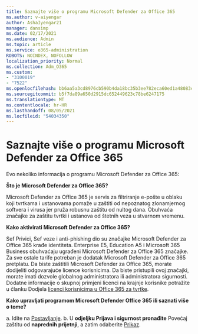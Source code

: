 ```yaml
---
title: Saznajte više o programu Microsoft Defender za Office 365
ms.author: v-aiyengar
author: AshaIyengar21
manager: dansimp
ms.date: 02/17/2021
ms.audience: Admin
ms.topic: article
ms.service: o365-administration
ROBOTS: NOINDEX, NOFOLLOW
localization_priority: Normal
ms.collection: Adm_O365
ms.custom:
- "3100019"
- "7522"
ms.openlocfilehash: bb6aa5a3cd8976cb590b4da18bc35b3ee782eca60ed1a48083cca8e7ef17e51e
ms.sourcegitcommit: b5f7da89a650d2915dc652449623c78be6247175
ms.translationtype: MT
ms.contentlocale: hr-HR
ms.lasthandoff: 08/05/2021
ms.locfileid: "54034350"
---
```

# <a name="learn-about-microsoft-defender-for-office-365"></a>Saznajte više o programu Microsoft Defender za Office 365

Evo nekoliko informacija o programu Microsoft Defender za Office 365:

**Što je Microsoft Defender za Office 365?**

Microsoft Defender za Office 365 je servis za filtriranje e-pošte u oblaku koji tvrtkama i ustanovama pomaže u zaštiti od nepoznatog zlonamjernog softvera i virusa jer pruža robusnu zaštitu od nultog dana. Obuhvaća značajke za zaštitu tvrtki i ustanova od štetnih veza u stvarnom vremenu.

**Kako aktivirati Microsoft Defender za Office 365?**

Sef Privici, Sef veze i anti-phishing dio su značajke Microsoft Defender za Office 365 krađe identiteta. Enterprise E5, Education A5 i Microsoft 365 Business obuhvaćaju ugrađeni Microsoft Defender za Office 365 značajke. Za sve ostale tarife potreban je dodatak Microsoft Defender za Office 365 pretplatu. Da biste zaštitili Microsoft Defender za Office 365, morate dodijeliti odgovarajuće licence korisnicima. Da biste pristupili ovoj značajki, morate imati dozvole globalnog administratora ili administratora sigurnosti. Dodatne informacije o skupnoj primjeni licenci na krajnje korisnike potražite u članku Dodjela [licenci korisnicima u Office 365 za tvrtke](https://go.microsoft.com/fwlink/?linkid=2093435).

**Kako upravljati programom Microsoft Defender Office 365 ili saznati više o tome?**

a. Idite na [Postavljanje](https://go.microsoft.com/fwlink/p/?linkid=2075721).
b. U **odjeljku Prijava i sigurnost pronađite** Povećaj zaštitu od **naprednih prijetnji**, a zatim odaberite [Prikaz](https://go.microsoft.com/fwlink/?linkid=2109302).

